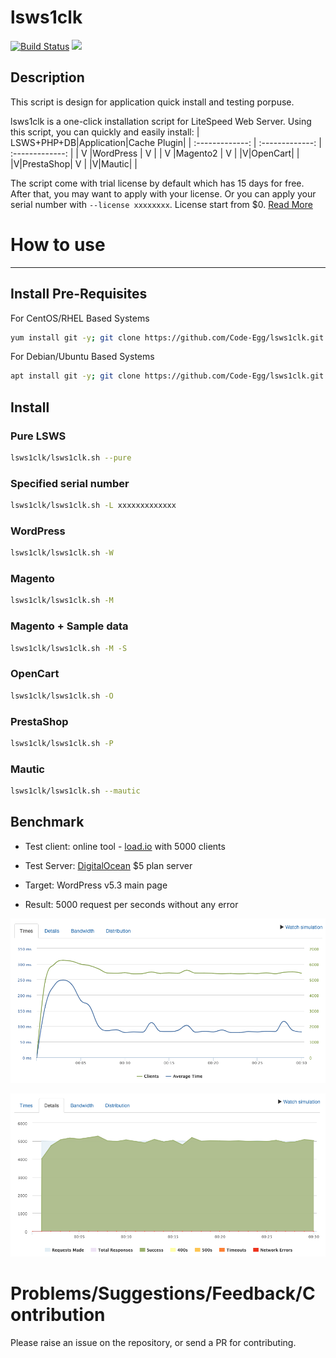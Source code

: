 # lsws1clk 
[![Build Status](https://github.com/Code-Egg/lsws1clk/workflows/lsws1clk/badge.svg)](https://github.com/Code-Egg/lsws1clk/actions)
[<img src="https://img.shields.io/badge/Made%20with-BASH-orange.svg">](https://en.wikipedia.org/wiki/Bash_(Unix_shell)) 

Description
--------
This script is design for application quick install and testing porpuse.

lsws1clk is a one-click installation script for LiteSpeed Web Server. Using this script,
you can quickly and easily install:
| LSWS+PHP+DB|Application|Cache Plugin|
| :-------------: | :-------------: | :-------------: |
| V |WordPress | V |
| V |Magento2 | V |
|V|OpenCart| |
|V|PrestaShop| V |
|V|Mautic| |

The script come with trial license by default which has 15 days for free. After that, you may want to apply with your license. Or you can apply your serial number with `--license xxxxxxxx`. License start from $0. [Read More](https://www.litespeedtech.com/products/litespeed-web-server/lsws-pricing)

# How to use
---------

## Install Pre-Requisites
For CentOS/RHEL Based Systems
```bash
yum install git -y; git clone https://github.com/Code-Egg/lsws1clk.git
```

For Debian/Ubuntu Based Systems
```bash
apt install git -y; git clone https://github.com/Code-Egg/lsws1clk.git
```

## Install
### Pure LSWS 
``` bash
lsws1clk/lsws1clk.sh --pure
```
### Specified serial number 
``` bash
lsws1clk/lsws1clk.sh -L xxxxxxxxxxxxx
```
### WordPress
``` bash
lsws1clk/lsws1clk.sh -W
```
### Magento
``` bash
lsws1clk/lsws1clk.sh -M
```
### Magento + Sample data
``` bash
lsws1clk/lsws1clk.sh -M -S
```
### OpenCart
``` bash
lsws1clk/lsws1clk.sh -O
```
### PrestaShop
``` bash
lsws1clk/lsws1clk.sh -P
```
### Mautic
``` bash
lsws1clk/lsws1clk.sh --mautic
```

## Benchmark
* Test client: 
online tool - [load.io](https://loader.io/) with 5000 clients 

* Test Server:
[DigitalOcean](https://www.digitalocean.com/) $5 plan server

* Target:
WordPress v5.3 main page 

* Result:
5000 request per seconds without any error

![](/img/loader-2.png)

![](/img/loader-3.png)

# Problems/Suggestions/Feedback/Contribution
Please raise an issue on the repository, or send a PR for contributing. 

